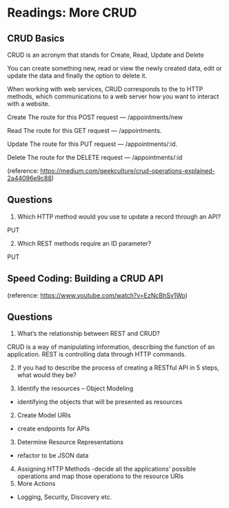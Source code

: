 # Readings: More CRUD

## CRUD Basics

CRUD is an acronym that stands for Create, Read, Update and Delete

You can create something new, read or view the newly created data, edit or update the data and finally the option to delete it.

When working with web services, CRUD corresponds to the to HTTP methods, which communications to a web server how you want to interact with a website.

Create
The route for this POST request — /appointments/new

Read
The route for this GET request — /appointments.

Update
The route for this PUT request — /appointments/:id.

Delete
The route for the DELETE request — /appointments/:id

(reference: https://medium.com/geekculture/crud-operations-explained-2a44096e9c88)
## Questions 

1. Which HTTP method would you use to update a record through an API?

PUT

2. Which REST methods require an ID parameter?

PUT
## Speed Coding: Building a CRUD API 


(reference: https://www.youtube.com/watch?v=EzNcBhSv1Wo)
## Questions

1. What’s the relationship between REST and CRUD?

 CRUD is a way of manipulating information, describing the function of an application. 
 REST is controlling data through HTTP commands.

2. If you had to describe the process of creating a RESTful API in 5 steps, what would they be?

1. Identify the resources – Object Modeling
- identifying the objects that will be presented as resources
2. Create Model URIs
- create endpoints for APIs
3. Determine Resource Representations
- refactor to be JSON data
4. Assigning HTTP Methods
-decide all the applications’ possible operations and map those operations to the resource URIs
5. More Actions
-  Logging, Security, Discovery etc.
